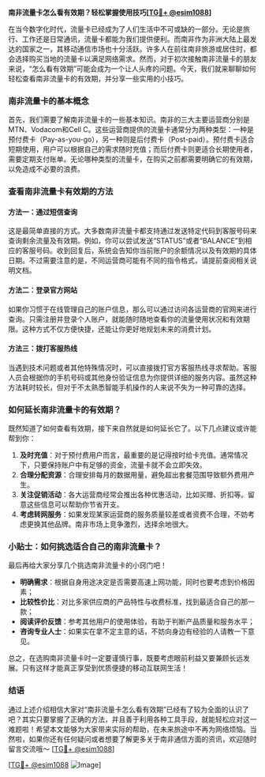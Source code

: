**南非流量卡怎么看有效期？轻松掌握使用技巧[[TG💪+ @esim1088](https://t.me/s/esim1088)]**

在当今数字化时代，流量卡已经成为了人们生活中不可或缺的一部分。无论是旅行、工作还是日常通讯，流量卡都能为我们提供便利。而南非作为非洲大陆上最发达的国家之一，其移动通信市场也十分活跃。许多人在前往南非旅游或居住时，都会选择购买当地的流量卡以满足网络需求。然而，对于初次接触南非流量卡的朋友来说，“怎么看有效期”可能会成为一个让人头疼的问题。今天，我们就来聊聊如何轻松查看南非流量卡的有效期，并分享一些实用的小技巧。

### 南非流量卡的基本概念

首先，我们需要了解南非流量卡的一些基本知识。南非的三大主要运营商分别是MTN、Vodacom和Cell C。这些运营商提供的流量卡通常分为两种类型：一种是预付费卡（Pay-as-you-go），另一种则是后付费卡（Post-paid）。预付费卡适合短期使用，用户可以根据自己的需求随时充值；而后付费卡则更适合长期使用者，需要定期支付账单。无论哪种类型的流量卡，在购买之前都需要明确它的有效期，以免造成不必要的浪费。

### 查看南非流量卡有效期的方法

#### 方法一：通过短信查询
这是最简单直接的方式。大多数南非流量卡都支持通过发送特定代码到客服号码来查询剩余流量及有效期。例如，你可以尝试发送“STATUS”或者“BALANCE”到相应的客服号码。收到回复后，系统会告知你当前账户的余额情况以及有效期的具体日期。不过需要注意的是，不同运营商可能有不同的指令格式，请提前查阅相关说明文档。

#### 方法二：登录官方网站
如果你习惯于在线管理自己的账户信息，那么可以通过访问各运营商的官网来进行查询。只需注册并登录个人账户，就能随时随地查看你的流量使用状况和有效期限。这种方式不仅方便快捷，还能让你更好地规划未来的消费计划。

#### 方法三：拨打客服热线
当遇到技术问题或者其他特殊情况时，可以直接拨打官方客服热线寻求帮助。客服人员会根据你的手机号码或其他身份验证信息为你提供详细的服务内容。虽然这种方法耗时较长，但对于不太熟悉智能手机操作的人来说不失为一种可靠的选择。

### 如何延长南非流量卡的有效期？

既然知道了如何查看有效期，接下来自然就是如何延长它了。以下几点建议或许能帮到你：

1. **及时充值**：对于预付费用户而言，最重要的是记得按时给卡充值。通常情况下，只要保持账户中有足够的资金，流量卡就不会立即失效。
2. **合理分配资源**：合理安排每月的数据用量，避免超出套餐范围导致额外费用产生。
3. **关注促销活动**：各大运营商经常会推出各种优惠活动，比如买赠、折扣等。留意这些信息可以帮助你节省开支。
4. **考虑转网服务**：如果发现某家运营商的服务质量较差或者资费不合理，不妨考虑更换其他品牌。南非市场上竞争激烈，选择余地很大。

### 小贴士：如何挑选适合自己的南非流量卡？

最后再给大家分享几个挑选南非流量卡的小窍门吧！

- **明确需求**：根据自身用途决定是否需要高速上网功能，同时也要考虑到价格因素；
- **比较性价比**：对比多家供应商的产品特性与收费标准，找到最适合自己的那一款；
- **阅读评价反馈**：参考其他用户的使用体验，有助于判断产品质量和服务水平；
- **咨询专业人士**：如果实在拿不定主意的话，不妨向身边有经验的人请教一下意见。

总之，在选购南非流量卡时一定要谨慎行事，既要考虑眼前利益又要兼顾长远发展。只有这样才能真正享受到优质便捷的移动互联网生活！

### 结语

通过上述介绍相信大家对“南非流量卡怎么看有效期”已经有了较为全面的认识了吧？其实只要掌握了正确的方法，并且善于利用各种工具手段，就能轻松应对这一难题啦！希望本文能够为大家带来实际的帮助，在未来旅途中不再为网络烦恼。当然啦，如果你还有任何疑问或者想要了解更多关于南非通信方面的资讯，欢迎随时留言交流哦～ [[TG💪+ @esim1088](https://t.me/s/esim1088)] 

[[TG💪+ @esim1088](https://t.me/s/esim1088) ![Image](https://i.postimg.cc/4NQfJmqS/Snipaste-2025-05-13-00-14-12.png)]